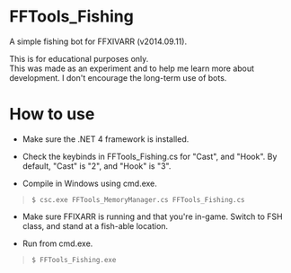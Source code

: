 FFTools_Fishing
===============

A simple fishing bot for FFXIVARR (v2014.09.11).

This is for educational purposes only.  
This was made as an experiment and to help me learn more about development.
I don't encourage the long-term use of bots.

How to use
==========
- Make sure the .NET 4 framework is installed.

- Check the keybinds in FFTools_Fishing.cs for "Cast", and "Hook".  By default, "Cast" is "2", and "Hook" is "3".

- Compile in Windows using cmd.exe.
>`$ csc.exe FFTools_MemoryManager.cs FFTools_Fishing.cs`

- Make sure FFIXARR is running and that you're in-game.  Switch to FSH class, and stand at a fish-able location.

- Run from cmd.exe.
>`$ FFTools_Fishing.exe`

